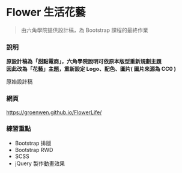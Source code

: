 # Flower 生活花藝
>由六角學院提供設計稿，為 Bootstrap 課程的最終作業  

### 說明  
**原設計稿為「甜點電商」，六角學院說明可依原本版型重新規劃主題**  
**因此改為「花藝」主題，重新設定 Logo、配色、圖片( 圖片來源為 CC0 )**

原始設計稿


### 網頁
https://groenwen.github.io/FlowerLife/

### 練習重點
* Bootstrap 排版
* Bootstrap RWD
* SCSS
* jQuery 製作動畫效果
